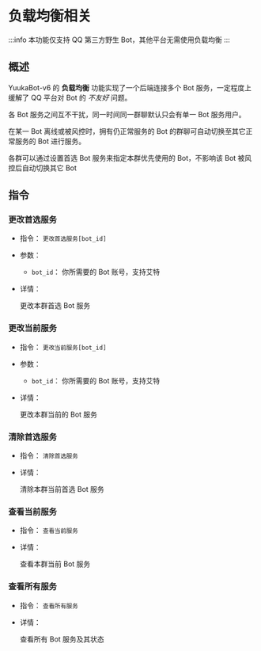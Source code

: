 # 负载均衡相关

:::info
本功能仅支持 QQ 第三方野生 Bot，其他平台无需使用负载均衡
:::

## 概述

YuukaBot-v6 的 **负载均衡** 功能实现了一个后端连接多个 Bot 服务，一定程度上缓解了 QQ 平台对 Bot 的 *不友好* 问题。

各 Bot 服务之间互不干扰，同一时间同一群聊默认只会有单一 Bot 服务用户。

在某一 Bot 离线或被风控时，拥有仍正常服务的 Bot 的群聊可自动切换至其它正常服务的 Bot 进行服务。

各群可以通过设置首选 Bot 服务来指定本群优先使用的 Bot，不影响该 Bot 被风控后自动切换其它 Bot

## 指令

### 更改首选服务 <Badge type="tip" text="群管或群主" vertical="top" />

- 指令： `更改首选服务[bot_id]`

- 参数：
  - `bot_id`： 你所需要的 Bot 账号，支持艾特

- 详情：

  更改本群首选 Bot 服务

### 更改当前服务 <Badge type="tip" text="群管或群主" vertical="top" />

- 指令： `更改当前服务[bot_id]`

- 参数：
  - `bot_id`： 你所需要的 Bot 账号，支持艾特

- 详情：

  更改本群当前的 Bot 服务

### 清除首选服务 <Badge type="tip" text="群管或群主" vertical="top" />

- 指令： `清除首选服务`

- 详情：

  清除本群当前首选 Bot 服务

### 查看当前服务

- 指令： `查看当前服务`

- 详情：

  查看本群当前 Bot 服务

### 查看所有服务

- 指令： `查看所有服务`

- 详情：

  查看所有 Bot 服务及其状态
